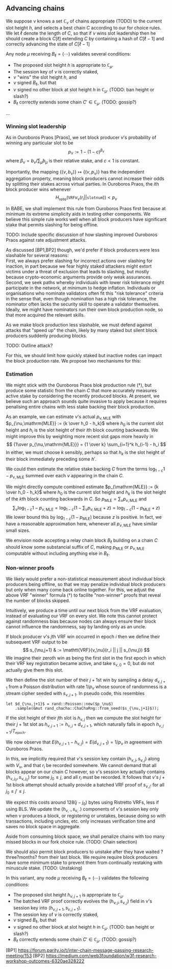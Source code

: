 
## Advancing chains

We suppose $\nu$ knows a set $\mathbb{C}_\nu$ of chains
appropriate (TODO) to the current slot height $h$, and
selects a best chain $C$ according to our for choice rules.
We let $\ell$ denote the length of $C$, so that if $\nu$ wins slot
leadership then he should create a block $C[\ell]$ extending $C$
by containing a hash of $C[\ell-1]$ and correctly advancing the
state of $C[\ell-1]$

Any node $\mu$ receiving $B_\ell = (\cdots)$ validates several conditions:

 - The proposed slot height $h$ is appropriate to $\mathbb{C}_\mu$.
 - The session key of $\nu$ is correctly staked, 
 - $\nu$ "wins" the slot height $h$, and
 - $\nu$ signed $B_\ell$, but that
 - $\nu$ signed no other block at slot height $h$ in $\mathbb{C}_\mu$.  (TODO: ban height or slash?)
 - $B_\ell$ correctly extends some chain $C' \in \mathbb{C}_\mu$.  (TODO: gossip?)

...

### Winning slot leadership

As in Ouroboros Praos [Praos], we set block producer $\nu$'s
probability of winning any particular slot to be 
$$ p_\nu := 1-(1-c)^{\beta_\nu} $$
where $\beta_\nu = b_\nu / \sum_\mu b_\mu$ is their relative stake,
and $c<1$ is constant.

Importantly, the mapping $\{(\nu,b_\nu)\} \mapsto \{(\nu,p_\nu)\}$ has
the independent aggregation property, meaning block producers cannot
increase their odds by splitting their stakes across virtual parties.
In Ouroboros Praos, the $i$th block producer wins whenever
$$ H_{\mathtt{opbp}}(\mathtt{VRF}{v_\nu}( r_i || \mathtt{slotnum} )) < p_\nu \tag{\dag} $$

In BABE, we shall implement this rule from Ouroboros Praos first
because at minimum its extreme simplicity aids in testing other
components.  We believe this simple rule works well when all
block producers have significant stake that permits slashing for
being offline.  

TODO: Include specific discussion of how slashing improved Ouroboros Praos against rate adjustment attacks.

As discussed [BP1,BP2] though, we'd prefer if block producers were
less slashable for several reasons:  
First, we always prefer slashing for incorrect actions over slashing
for inaction, in part because we fear highly staked attackers might
extort victims under a threat of exclusion that leads to slashing, but
mostly because crypto-economic arguments provide only weak assurances.
Second, we seek paths whereby individuals with lower risk tolerance
might participate in the network, at minimum to hedge inflation.
Individuals or organisations who nominate validators often fit this
"risk tolerance" criteria in the sense that, even though nomination
has a high risk tolerance, the nominator often lacks the security
skill to operate a validator themselves.  Ideally, we might have
nominators run their own block production node, so that more acquired
the relevant skills.

As we make block production less slashable, we must defend against
attacks that "speed up" the chain, likely by many staked but silent
block producers suddenly producing blocks.  

TODO: Outline attack?

For this, we should limit how quickly staked but inactive nodes can
impact the block production rate.  We propose two mechanisms for this:

### Estimation

We might stick with the Ouroboros Praos blok production rule $(\dag)$,
but produce some statistic from the chain $C$ that more accurately
measures active stake by considering the recently produced blocks.
At present, we believe such an approach sounds quite invasive to apply
because it requires penalising entire chains with less stake backing
their block production.  

As an example, we can estimate $\nu$'s actual $p_{\nu,\mathrm{MLE}}$
with $p_{\nu,\mathrm{MLE}} := {k \over h_0 - h_k}$ where
$h_0$ is the current slot height and $h_i$ is the slot height of
their $i$th block counting backwards.  We might improve this
by weighting more recent slot gaps more heavily in 
$$ {1\over p_{\nu,\mathrm{MLE}}} = {1 \over k} \sum_{i=1}^k h_{i-1} - h_i $$ 
In either, we must choose $k$ sensibly, perhaps so that $h_k$ is
the slot height of their block immediately preceding some $h'$.

We could then estimate the relative stake backing $C$ from the terms
$\log_{1-c} 1-p_{\nu,\mathrm{MLE}}$ summed over each $\nu$ appearing
in the chain $C$.

We might directly compute combined estimate
 $p_{\mathrm{MLE}} := {k \over h_0 - h_k}$
where $h_0$ is the current slot height and $h_k$ is the slot height
of the $k$th block counting backwards in $C$. 
So $p_{\mathrm{MLE}} = \sum_\nu p_{\nu,\mathrm{MLE}}$ and
$$ \sum_\nu \log_{1-c} 1-p_{\nu,\mathrm{MLE}} 
   = \log_{1-c}( 1 - \sum_\nu p_{\nu,\mathrm{MLE}} + z )
   = \log_{1-c}( 1 - p_{\mathrm{MLE}} + z) $$
We lower bound this by $\log_{1-c}(1 - p_{\mathrm{MLE}})$ because
$z$ is positive.  In fact, we have a reasonable approximation here,
whenever all $p_{\nu,\mathrm{MLE}}$ have similar small sizes.

We envision node accepting a relay chain block $B_\ell$ building on
a chain $C$ should know some substancial suffix of $C$, making
$p_{\mathrm{MLE}}$ or $p_{\nu,\mathrm{MLE}}$ computable without
including anything else in $B_\ell$.

### Non-winner proofs

We likely would prefer a non-statistical measurement about individual
block producers being offline, so that we may penalize individual
block producers but only when many come back online together.
For this, we adjust the above VRF "winner" formula $(\dag)$ to
facilite "non-winner" proofs that reveal the number of blocks skipped.

Intuitively, we produce a time until our next block from
the VRF evaluation, instead of evaluating our VRF on every slot.
We note this cannot protect against randomness bias because
nodes can always ensure their block cannot influence the randomness,
say by landing only as an uncle.

If block producer $\nu$'s $j$th VRF win occurred in epoch $i$ then
we define their subsequent VRF output to be
$$ s_{\nu,j+1} & := \mathtt{VRF}{v_\nu}(r_i || j || s_{\nu,j}) $$
We imagine their zeroth win as being the first slot in the first
epoch in which their VRF key registration became active, and
take $s_{\nu,0} = 0$, but do not actually give them this slot.

We then define the slot number of their $j+1$st win by sampling
a delay $d_{\nu,j+1}$ from a Poisson distribution with rate $1/p_\nu$ whose
source of randomness is a stream cipher seeded with $s_{\nu,j+1}$.
In pseudo code, this resembles
```
let $d_{\nu,j+1}$ = rand::Poisson::new($p_\nu$)
    .sample(&mut rand_chacha::ChaChaRng::from_seed($s_{\nu,j+1}$));
```
If the slot height of their $j$th slot is $h_{\nu,j}$ then
we compute the slot height for their $j+1$st slot as
$h_{\nu,j+1} := h_{\nu,j} + d_{\nu,j+1}$, which naturally falls in
epoch $h_{\nu,j+1} / T_{\texttt{epoch}}$.

We now observe that $E(h_{\nu,j+1} - h_{\nu,j}) = E(d_{\nu,j+1}) = 1/p_\nu$
in agreement with Ouroboros Praos.

In this, we implicitly required that $\nu$'s session key contain
$(h_{\nu,j},s_{\nu,j})$ along with $V_\nu$, and that $r_i$ be recorded somewhere.
We cannot demand that all blocks appear on our chain $C$ however, so
$\nu$'s session key actually contains $(h_{\nu,j_0},s_{\nu,j_0})$
for some $j_0 \le j$, and all $r_i$ must be recorded.
It follows that $\nu$'s $j+1$st block attempt should actually provide
a batched VRF proof of $s_{\nu,j'}$ for all $j_0 \le j' \le j$.

We expect this costs around $128 (j-j_0)$ bytes using Ristretto VRFs,
less if using BLS.  We update the $(h_{\nu,\cdot},s_{\nu,\cdot})$
components of $\nu$'s session key only when $\nu$ produces a block,
or registering or unstakes, because doing so with transactions,
including uncles, etc. only increases verification time and saves
no block space in aggregate.

Aside from consuming block space, we shall penalize chains with too
many missed blocks in our fork choice rule.  (TODO: Chain selection)

We should also permit block producers to unstake after they have waited
?three?months? from their last block.  We require require block producers
have some minimum stake to prevent them from continually restaking with
minuscule stake.  (TODO: Unstaking)

In this variant, any node $\mu$ receiving $B_\ell = (\cdots)$ validates
the following conditions:

 - The proposed slot height $h_{\nu,j+1}$ is appropriate to $\mathbb{C}_\mu$.
 - The batched VRF proof correctly evolves the $(h_{\nu,j},s_{\nu,j})$ field in $\nu$'s session key into $(h_{\nu,j+1},s_{\nu,j+1})$.
 - The session key of $\nu$ is correctly staked, 
 - $\nu$ signed $B_\ell$, but that
 - $\nu$ signed no other block at slot height $h$ in $\mathbb{C}_\mu$.  (TODO: ban height or slash?)
 - $B_\ell$ correctly extends some chain $C' \in \mathbb{C}_\mu$.  (TODO: gossip?)


[BP1] https://forum.parity.io/t/inter-chain-message-passing-research-meeting/153
[BP2] https://medium.com/web3foundation/w3f-research-workshop-outcomes-6320ae328222


